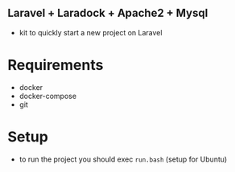 ## Laravel + Laradock + Apache2 + Mysql
- kit to quickly start a new project on Laravel

# Requirements
- docker
- docker-compose
- git

# Setup
- to run the project you should exec `run.bash` (setup for Ubuntu)